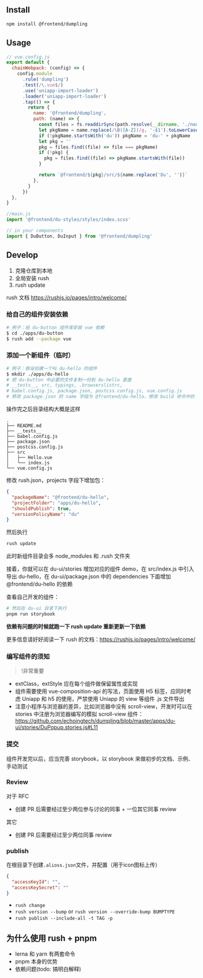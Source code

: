 
## Install

```bash
npm install @frontend/dumpling
```

## Usage

```javascript
// vue.config.js
export default {
  chainWebpack: (config) => {
    config.module
      .rule('dumpling')
      .test(/\.vue$/)
      .use('uniapp-import-loader')
      .loader('uniapp-import-loader')
      .tap(() => {
        return {
          name: '@frontend/dumpling',
          path: (name) => {
            const files = fs.readdirSync(path.resolve(__dirname, './node_modules/@frontend'))
            let pkgName = name.replace(/\B([A-Z])/g, '-$1').toLowerCase()
            if (!pkgName.startsWith('du')) pkgName = 'du-' + pkgName
            let pkg = ''
            pkg = files.find((file) => file === pkgName)
            if (!pkg) {
              pkg = files.find((file) => pkgName.startsWith(file))
            }

            return `@frontend/${pkg}/src/${name.replace('Du', '')}`
          },
        }
      })
  },
}
```

```javascript
//main.js
import '@frontend/du-styles/styles/index.scss'
```

```javascript
// in your components
import { DuButton, DuInput } from '@frontend/dumpling'
```

## Develop

1. 克隆仓库到本地
2. 全局安装 rush
3. rush update

rush 文档 <https://rushjs.io/pages/intro/welcome/>

### 给自己的组件安装依赖

```bash
# 例子：给 du-button 组件库安装 vue 依赖
$ cd ./apps/du-button
$ rush add --package vue
```

### 添加一个新组件（临时）

```bash
# 例子：假设创建一个叫 du-hello 的组件
$ mkdir ./apps/du-hello
# 把 du-button 中必要的文件复制一份到 du-hello 里面
# __tests__, src, typings, .browserslistrc,
# babel.config.js, package.json, postcss.config.js, vue.config.js
# 修改 package.json 的 name 字段为 @frontend/du-hello，修改 build 命令中的 --name 字段
```

操作完之后目录结构大概是这样

```
.
├── README.md
├── __tests__
├── babel.config.js
├── package.json
├── postcss.config.js
├── src
│   ├── Hello.vue
│   └── index.js
└── vue.config.js
```

修改 rush.json，projects 字段下增加包：

```json
{
  "packageName": "@frontend/du-hello",
  "projectFolder": "apps/du-hello",
  "shouldPublish": true,
  "versionPolicyName": "du"
}
```

然后执行

```bash
rush update
```

此时新组件目录会多 node_modules 和 .rush 文件夹

接着，你就可以在 du-ui/stories 增加对应的组件 demo，在 src/index.js 中引入导出 du-hello，在 du-ui/package.json 中的 dependencies 下面增加 @frontend/du-hello 的依赖

查看自己开发的组件：

```bash
# 然后在 du-ui 目录下执行
pnpm run storybook
```

**依赖有问题的时候就跑一下 rush update 重新更新一下依赖**

更多信息请好好阅读一下 rush 的文档：<https://rushjs.io/pages/intro/welcome/>

### 编写组件的须知

> !非常重要

- extClass，extStyle 应在每个组件做保留属性或实现
- 组件需要使用 vue-composition-api 的写法，页面使用 H5 标签，应同时考虑 Uniapp 和 h5 的使用，严禁使用 Uniapp 的 view 等组件
  .js 文件导出
- 注意小程序与浏览器的差异，比如浏览器中没有 scroll-view，开发时可以在 stories 中注册为浏览器编写的模拟 scroll-view 组件：<https://github.com/echoingtech/dumpling/blob/master/apps/du-ui/stories/DuPopup.stories.js#L11>

### 提交

组件开发完以后，应当完善 storybook，以 storybook 来做初步的文档、示例、手动测试

### Review

对于 RFC

- 创建 PR 后需要经过至少两位参与讨论的同事 + 一位其它同事 review

其它

- 创建 PR 后需要经过至少两位同事 review

### publish

在根目录下创建`.alioss.json`文件，并配置（用于icon图标上传）

```json
{
  "accessKeyId": "",
  "accessKeySecret": ""
}

```

- `rush change`
- `rush version --bump` or `rush version --override-bump BUMPTYPE`
- `rush publish --include-all -t TAG -p`

## 为什么使用 rush + pnpm

- lerna 和 yarn 有两套命令
- pnpm 本身的优势
- 依赖问题(todo: 搞明白解释)
